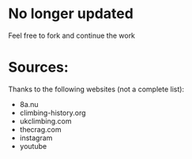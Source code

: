 # No longer updated

Feel free to fork and continue the work



# Sources:
Thanks to the following websites (not a complete list):
* 8a.nu
* climbing-history.org
* ukclimbing.com
* thecrag.com
* instagram
* youtube
